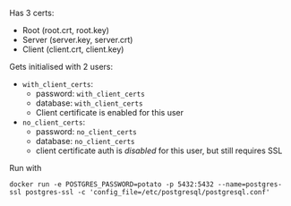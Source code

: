 Has 3 certs:

- Root (root.crt, root.key)
- Server (server.key, server.crt)
- Client (client.crt, client.key)

Gets initialised with 2 users:
- `with_client_certs`:
   - password: `with_client_certs`
   - database: `with_client_certs`
   - Client certificate is enabled for this user
- `no_client_certs`:
   - password: `no_client_certs`
   - database: `no_client_certs`
   - client certificate auth is _disabled_ for this user, but still requires SSL

Run with
```shell
docker run -e POSTGRES_PASSWORD=potato -p 5432:5432 --name=postgres-ssl postgres-ssl -c 'config_file=/etc/postgresql/postgresql.conf'
```

